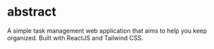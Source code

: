 # abstract
A simple task management web application that aims to help you keep organized. Built with ReactJS and Tailwind CSS.
